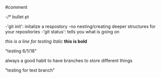 #comment

-/* bullet pt

-'git init': initalize a respostory
    -no nesting/creating deeper structures for your repositories
-'git status': tells you what is going on

*this is a line for testing*
*Italic* **this is bold**

"testing 6/1/18"

always a good habit to have branches to store different things

"testing for test branch"

